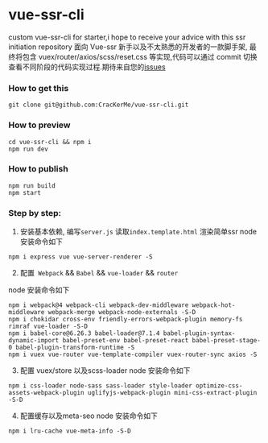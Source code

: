 # vue-ssr-cli
custom vue-ssr-cli for starter,i hope to receive your advice with this ssr initiation repository
面向 Vue-ssr 新手以及不太熟悉的开发者的一款脚手架, 最终将包含 vuex/router/axios/scss/reset.css 等实现,代码可以通过 commit 切换查看不同阶段的代码实现过程.期待来自您的[issues](https://github.com/CracKerMe/vue-ssr-cli/issues)


### How to get this
```
git clone git@github.com:CracKerMe/vue-ssr-cli.git
```

### How to preview
```
cd vue-ssr-cli && npm i
npm run dev
```

### How to publish
```
npm run build
npm start
```




### Step by step:
1. 安装基本依赖, 编写`server.js` 读取`index.template.html` 渲染简单ssr
  node 安装命令如下
  
  ```
  npm i express vue vue-server-renderer -S
```
  
2. 配置` Webpack` && `Babel` && `vue-loader` && `router`

  node 安装命令如下
  ```
  npm i webpack@4 webpack-cli webpack-dev-middleware webpack-hot-middleware webpack-merge webpack-node-externals -S-D
  npm i chokidar cross-env friendly-errors-webpack-plugin memory-fs rimraf vue-loader -S-D
  npm i babel-core@6.26.3 babel-loader@7.1.4 babel-plugin-syntax-dynamic-import babel-preset-env babel-preset-react babel-preset-stage-0 babel-plugin-transform-runtime -S
  npm i vuex vue-router vue-template-compiler vuex-router-sync axios -S
  ```

3. 配置 vuex/store 以及scss-loader
  node 安装命令如下
  ```
  npm i css-loader node-sass sass-loader style-loader optimize-css-assets-webpack-plugin uglifyjs-webpack-plugin mini-css-extract-plugin -S-D
  ```

4. 配置缓存以及meta-seo
  node 安装命令如下
  ```
  npm i lru-cache vue-meta-info -S-D
  ```